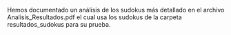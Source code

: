 Hemos documentado un análisis de los sudokus más detallado en el archivo Analisis_Resultados.pdf el cual usa los sudokus de la carpeta resultados_sudokus para su prueba.
